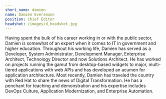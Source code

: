 ```yaml
---
short_name: damien
name: Damien Eversmann
position: Chief Editor
headshot: /images/d_headshot.jpg
---
```

Having spent the bulk of his career working in or with the public sector, Damien is somewhat of an expert when it comes to IT in government and higher education. Throughout his working life, Damien has served as a Developer, System Administrator, Development Manager, Enterprise Architect, Technology Director and now Solutions Architect. He has worked on projects running the gamut from desktop-based widgets to major, multi-tiered applications with web APIs and has developed an acumen for application architecture. Most recently, Damien has traveled the country with Red Hat to share the news of Digital Transformation. He has a penchant for teaching and demonstration and his expertise includes DevOps Culture, Application Modernization, and Enterprise Automation.